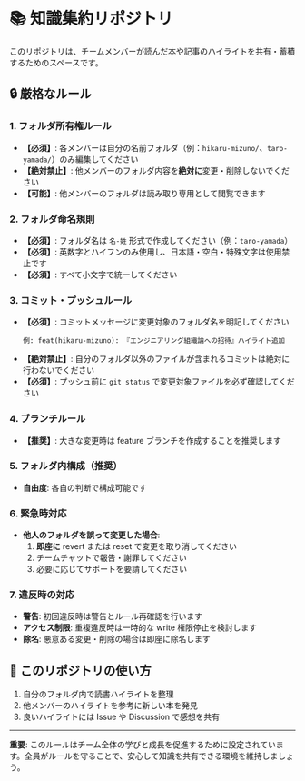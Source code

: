 # 📚 知識集約リポジトリ

このリポジトリは、チームメンバーが読んだ本や記事のハイライトを共有・蓄積するためのスペースです。

## 🔒 厳格なルール

### 1. フォルダ所有権ルール

- **【必須】**: 各メンバーは自分の名前フォルダ（例：`hikaru-mizuno/`、`taro-yamada/`）のみ編集してください
- **【絶対禁止】**: 他メンバーのフォルダ内容を**絶対に**変更・削除しないでください
- **【可能】**: 他メンバーのフォルダは読み取り専用として閲覧できます

### 2. フォルダ命名規則

- **【必須】**: フォルダ名は `名-姓` 形式で作成してください（例：`taro-yamada`）
- **【必須】**: 英数字とハイフンのみ使用し、日本語・空白・特殊文字は使用禁止です
- **【必須】**: すべて小文字で統一してください

### 3. コミット・プッシュルール

- **【必須】**: コミットメッセージに変更対象のフォルダ名を明記してください
  ```
  例: feat(hikaru-mizuno): 『エンジニアリング組織論への招待』ハイライト追加
  ```
- **【絶対禁止】**: 自分のフォルダ以外のファイルが含まれるコミットは絶対に行わないでください
- **【必須】**: プッシュ前に `git status` で変更対象ファイルを必ず確認してください

### 4. ブランチルール

- **【推奨】**: 大きな変更時は feature ブランチを作成することを推奨します

### 5. フォルダ内構成（推奨）

- **自由度**: 各自の判断で構成可能です

### 6. 緊急時対応

- **他人のフォルダを誤って変更した場合**:
  1. **即座に** revert または reset で変更を取り消してください
  2. チームチャットで報告・謝罪してください
  3. 必要に応じてサポートを要請してください

### 7. 違反時の対応

- **警告**: 初回違反時は警告とルール再確認を行います
- **アクセス制限**: 重複違反時は一時的な write 権限停止を検討します
- **除名**: 悪意ある変更・削除の場合は即座に除名します

## 📖 このリポジトリの使い方

1. 自分のフォルダ内で読書ハイライトを整理
2. 他メンバーのハイライトを参考に新しい本を発見
3. 良いハイライトには Issue や Discussion で感想を共有

---

**重要**: このルールはチーム全体の学びと成長を促進するために設定されています。全員がルールを守ることで、安心して知識を共有できる環境を維持しましょう。
